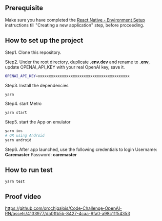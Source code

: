 ## Prerequisite

Make sure you have completed the [React Native - Environment Setup](https://reactnative.dev/docs/environment-setup) instructions till "Creating a new application" step, before proceeding.

## How to set up the project
Step1. Clone this repository.

Step2. Under the root directory, duplicate **.env.dev** and rename to **.env**, update OPENAI_API_KEY with your real OpenAI key, save it.

```bash
OPENAI_API_KEY=xxxxxxxxxxxxxxxxxxxxxxxxxxxxxxxxxxxxxxxxxx
```
Step3. Install the dependencies
```bash
yarn
```

Step4. start Metro
```bash
yarn start
```

Step5. start the App on emulator
```bash
yarn ios
# OR using Android
yarn android
```

Step6. After app launched, use the following credentials to login
Username: **Caremaster**
Password: **caremaster**
## How to run test

```bash
yarn test
```
## Proof video


https://github.com/orochigalois/Code-Challenge-OpenAI-RN/assets/4133977/da0ffb5b-8427-4caa-9fa0-a98c11f54353


